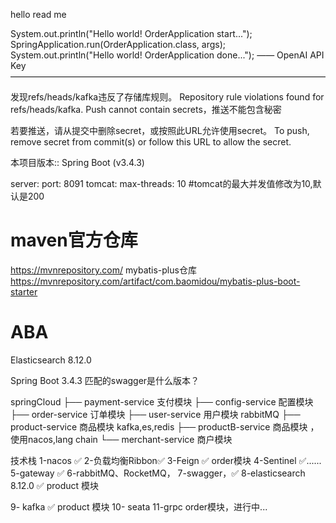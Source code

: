 hello read me

System.out.println("Hello world! OrderApplication start...");
SpringApplication.run(OrderApplication.class, args);
System.out.println("Hello world! OrderApplication done...");
—— OpenAI API Key ————————————————————————————————————

发现refs/heads/kafka违反了存储库规则。 Repository rule violations found for refs/heads/kafka.
Push cannot contain secrets，推送不能包含秘密

若要推送，请从提交中删除secret，或按照此URL允许使用secret。 To push, remove secret from commit(s) or follow this URL to
allow the secret.

本项目版本:: Spring Boot (v3.4.3)

server:
port: 8091
tomcat:
max-threads: 10 #tomcat的最大并发值修改为10,默认是200

# maven官方仓库

https://mvnrepository.com/
mybatis-plus仓库
https://mvnrepository.com/artifact/com.baomidou/mybatis-plus-boot-starter

# ABA

Elasticsearch 8.12.0

Spring Boot 3.4.3 匹配的swagger是什么版本？

springCloud
├── payment-service 支付模块
├── config-service 配置模块
├── order-service 订单模块
├── user-service 用户模块   rabbitMQ
├── product-service 商品模块  kafka,es,redis
├── productB-service 商品模块 ，使用nacos,lang chain
└── merchant-service 商户模块

技术栈
1-nacos ✅
2-负载均衡Ribbon✅
3-Feign ✅ order模块
4-Sentinel ✅......
5-gateway ✅
6-rabbitMQ、RocketMQ，
7-swagger，✅
8-elasticsearch 8.12.0 ✅ product 模块

9- kafka ✅ product 模块
10- seata
11-grpc  order模块，进行中...



